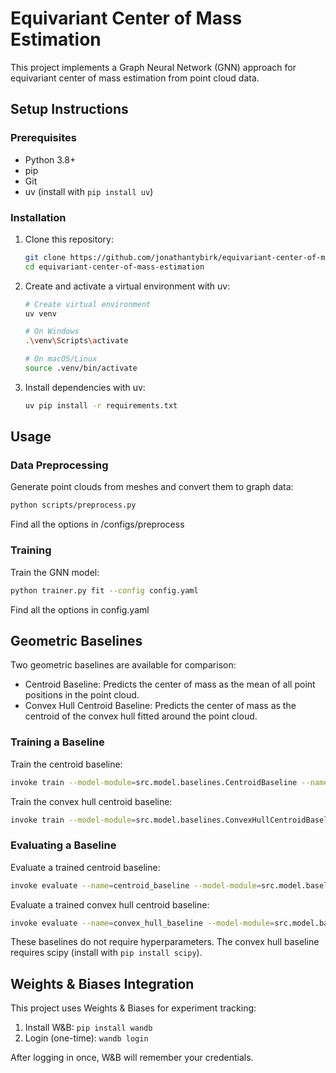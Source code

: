 # Equivariant Center of Mass Estimation

This project implements a Graph Neural Network (GNN) approach for equivariant center of mass estimation from point cloud data.

## Setup Instructions

### Prerequisites

- Python 3.8+
- pip
- Git
- uv (install with `pip install uv`)

### Installation

1. Clone this repository:

   ```bash
   git clone https://github.com/jonathantybirk/equivariant-center-of-mass-estimation
   cd equivariant-center-of-mass-estimation
   ```

2. Create and activate a virtual environment with uv:

   ```bash
   # Create virtual environment
   uv venv

   # On Windows
   .\venv\Scripts\activate

   # On macOS/Linux
   source .venv/bin/activate
   ```

3. Install dependencies with uv:

   ```bash
   uv pip install -r requirements.txt
   ```

## Usage

### Data Preprocessing

Generate point clouds from meshes and convert them to graph data:

```bash
python scripts/preprocess.py
```

Find all the options in /configs/preprocess

### Training

Train the GNN model:

```bash
python trainer.py fit --config config.yaml
```

Find all the options in config.yaml

## Geometric Baselines

Two geometric baselines are available for comparison:

- Centroid Baseline: Predicts the center of mass as the mean of all point positions in the point cloud.
- Convex Hull Centroid Baseline: Predicts the center of mass as the centroid of the convex hull fitted around the point cloud.

### Training a Baseline

Train the centroid baseline:

```bash
invoke train --model-module=src.model.baselines.CentroidBaseline --name=centroid_baseline
```

Train the convex hull centroid baseline:

```bash
invoke train --model-module=src.model.baselines.ConvexHullCentroidBaseline --name=convex_hull_baseline
```

### Evaluating a Baseline

Evaluate a trained centroid baseline:

```bash
invoke evaluate --name=centroid_baseline --model-module=src.model.baselines.CentroidBaseline
```

Evaluate a trained convex hull centroid baseline:

```bash
invoke evaluate --name=convex_hull_baseline --model-module=src.model.baselines.ConvexHullCentroidBaseline
```

These baselines do not require hyperparameters. The convex hull baseline requires scipy (install with `pip install scipy`).

## Weights & Biases Integration

This project uses Weights & Biases for experiment tracking:

1. Install W&B: `pip install wandb`
2. Login (one-time): `wandb login`

After logging in once, W&B will remember your credentials.
